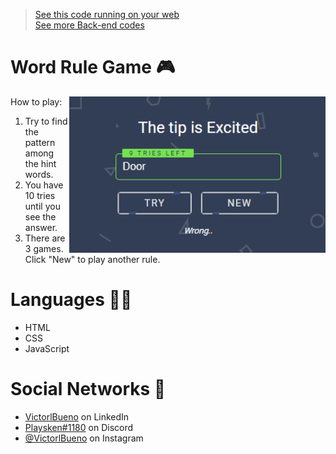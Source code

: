 ><a href="https://word-rule-game.netlify.app" target="_blank">See this code running on your web</a></br>
><a href="https://github.com/stars/VictorlBueno/lists/back-end" target="_blank">See more Back-end codes</a>

# Word Rule Game 🎮
<img src="game.png" width="410" align=right>
How to play:
<ol>
  <li>Try to find the pattern among the hint words.</lio>
  <li>You have 10 tries until you see the answer.</li>
  <li>There are 3 games. Click "New" to play another rule.</li>
</ol>

# Languages 👨‍💻
<ul>
  <li>HTML</li>
  <li>CSS</li>
  <li>JavaScript</li>
</ul>
  
# Social Networks 🔗
<ul>
<li><a href="https://www.linkedin.com/in/victorlbueno/" target="_blank">VictorlBueno</a> on LinkedIn</li>
<li><a href="discordapp.com/users/Playsken#1180" target="_blank">Playsken#1180</a> on Discord</li>
<li><a href="instagram.com/victorlbueno" target="_blank">@VictorlBueno</a> on Instagram</li></ul>
